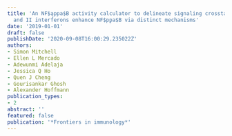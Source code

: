 ```yaml
---
title: 'An NF$ąppa$B activity calculator to delineate signaling crosstalk: type I
  and II interferons enhance NF$p̨pa$B via distinct mechanisms'
date: '2019-01-01'
draft: false
publishDate: '2020-09-08T16:00:29.235022Z'
authors:
- Simon Mitchell
- Ellen L Mercado
- Adewunmi Adelaja
- Jessica Q Ho
- Quen J Cheng
- Gourisankar Ghosh
- Alexander Hoffmann
publication_types:
- 2
abstract: ''
featured: false
publication: '*Frontiers in immunology*'
---
```


